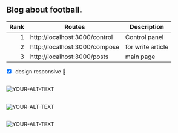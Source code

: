 
## Blog about football.


| Rank | Routes                         | Description     |
|-----:|--------------------------------|-----------------|
|     1| http://localhost:3000/control  | Control panel   |
|     2| http://localhost:3000/compose  |for write article|
|     3| http://localhost:3000/posts    |main page        |

- [x] design responsive :tada:

##
<picture>
 <source media="(prefers-color-scheme: dark)" srcset="https://i.ibb.co/xGcNhQK/I-Football-3.png">
 <source media="(prefers-color-scheme: light)" srcset="https://i.ibb.co/xGcNhQK/I-Football-3.png">
 <img alt="YOUR-ALT-TEXT" src="https://i.ibb.co/xGcNhQK/I-Football-3.png">
</picture>

##

<picture>
 <source media="(prefers-color-scheme: dark)" srcset="https://i.ibb.co/nBNktmp/I-Football-1.png">
 <source media="(prefers-color-scheme: light)" srcset="https://i.ibb.co/nBNktmp/I-Football-1.png">
 <img alt="YOUR-ALT-TEXT" src="https://i.ibb.co/nBNktmp/I-Football-1.png">
</picture>

##

<picture>
 <source media="(prefers-color-scheme: dark)" srcset="https://i.ibb.co/VNmCNw2/I-Football.png">
 <source media="(prefers-color-scheme: light)" srcset="https://i.ibb.co/VNmCNw2/I-Football.png">
 <img alt="YOUR-ALT-TEXT" src="https://i.ibb.co/VNmCNw2/I-Football.png">
</picture>
